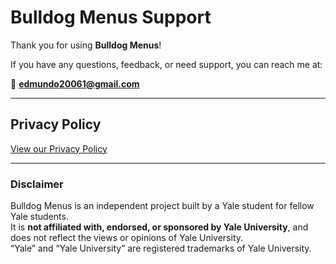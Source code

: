 # Bulldog Menus Support

Thank you for using **Bulldog Menus**!

If you have any questions, feedback, or need support, you can reach me at:

📧 **edmundo20061@gmail.com**  

---

## Privacy Policy
[View our Privacy Policy](https://edmundo2006-ai.github.io/bulldog_menus/privacy)

---

### Disclaimer
Bulldog Menus is an independent project built by a Yale student for fellow Yale students.  
It is **not affiliated with, endorsed, or sponsored by Yale University**, and does not reflect the views or opinions of Yale University.  
“Yale” and “Yale University” are registered trademarks of Yale University.
